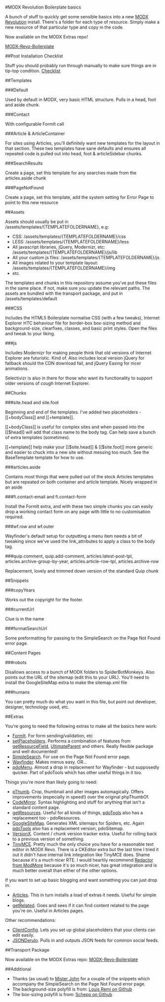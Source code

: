 #MODX Revolution Boilerplate basics

A bunch of stuff to quickly get some sensible basics into a new [MODX Revolution](http://modx.com/) install. There's a folder for each type of resource. Simply make a new resource of that particular type and copy in the code.

Now available on the MODX Extras repo!

[MODX-Revo-Boilerplate](http://modx.com/extras/package/modxrevoboilerplate)


##Post Installation Checklist

Stuff you should probably run through manually to make sure things are in tip-top condition. [Checklist](https://github.com/pdincubus/MODX-Revo-Boilerplate/blob/master/Post-Installation-Checklist.md)

##Templates

###Default

Used by default in MODX, very basic HTML structure. Pulls in a head, foot and aside chunk.

###Contact

With configurable FormIt call

###Article & ArticleContainer

For sites using Articles, you'll definitely want new templates for the layout in that section. These two templates have sane defaults and ensures all repeated code is pulled out into head, foot & articleSidebar chunks.

###SearchResults

Create a page, set this template for any searches made from the articles.aside chunk

###PageNotFound

Create a page, set this template, add the system setting for Error Page to point to this new resource


##Assets

Assets should usually be put in /assets/templates/{TEMPLATEFOLDERNAME}, e.g:

* CSS: /assets/templates/{TEMPLATEFOLDERNAME}/css
* LESS: /assets/templates/{TEMPLATEFOLDERNAME}/less
* All javascript libraries, jQuery, Modernizr, etc: /assets/templates/{TEMPLATEFOLDERNAME}/js/lib
* All your custom js files: /assets/templates/{TEMPLATEFOLDERNAME}/js
* All images related to your template layout: /assets/templates/{TEMPLATEFOLDERNAME}/img
* etc.

The templates and chunks in this repository assume you've put these files in the same place. If not, make sure you update the relevant paths. The assets are bundled with the transport package, and put in /assets/templates/default

###CSS

Includes the HTML5 Boilerplate normalise CSS (with a few tweaks), Internet Explorer HTC behaviour file for border-box box-sizing method and background-size, clearfixes, classes, and basic print styles. Open the files and tweak to your liking.

###js

Includes Modernizr for making people think that old versions of Internet Explorer are futuristic. Kind of. Also includes local version jQuery for fallback should the CDN download fail, and jQuery Easing for nicer animations.

Selectivizr is also in there for those who want its functionality to support older versions of *cough* Internet Explorer.

##Chunks

###site.head and site.foot

Beginning and end of the templates. I've added two placeholders - [[+bodyClass]] and [[+template]].

[[+bodyClass]] is useful for complex sites and when passed into the [[$head]] will add that class name to the body tag. Can help save a bunch of extra templates (sometimes).

[[+template]] help make your [[$site.head]] & [[$site.foot]] more generic and easier to chuck into a new site without messing too much. See the BaseTemplate template for how to use.

###articles.aside

Contains most things that were pulled out of the stock Articles templates but are repeated on both container and article template. Nicely wrapped in an aside

###fi.contact-email and fi.contact-form

Install the FormIt extra, and with these two simple chunks you can easily drop a working contact form on any page with little to no customisation required.

###wf.row and wf.outer

Wayfinder's default setup for outputting a menu item needs a bit of tweaking since we've used the link_attributes to apply a class to the body tag.

###quip.comment, quip.add-comment, articles.latest-post-tpl, articles.archive-group-by-year, articles.article-row-tpl, articles.archive-row

Replacement, lovely and trimmed down version of the standard Quip chunk


##Snippets

###copyYears

Works out the copyright for the footer.

###currentUrl

Clue is in the name

###formatSearchUrl

Some preformatting for passing to the SimpleSearch on the Page Not Found error page.


##Content Pages

###robots

Disallows access to a bunch of MODX folders to SpiderBotMonkeys. Also points out the URL of the sitemap (edit this to your URL). You'll need to install the GoogleSiteMap extra to make the sitemap.xml file

###humans

You can pretty much do what you want in this file, but point out developer, designer, technology used, etc.


##Extras

You're going to need the following extras to make all the basics here work:

* [FormIt](http://rtfm.modx.com/extras/revo/formit). For form sending/validation, etc
* [setPlaceholders](https://github.com/oo12/setPlaceholders/). Performs a combination of features from [getResourceField](http://modx.com/extras/package/getresourcefield), [UltimateParent](http://modx.com/extras/package/ultimateparent) and others. Really flexible package and well documented!
* [SimpleSearch](http://rtfm.modx.com/extras/revo/simplesearch). For use on the Page Not Found error page.
* [Wayfinder](http://rtfm.modx.com/extras/revo/wayfinder). Makes menus easy. OR...
* [pdoMenu](http://modx.com/extras/package/pdotools). Almost a drop in replacement for Wayfinder - but supposedly quicker. Part of pdoTools which has other useful things in it too.

Things you're more than likely going to need:

* [pThumb](https://github.com/oo12/phpThumbOf). Crop, thumbnail and alter images automagically. Offers improvements (especially in speed!) over the original phpThumbOf.
* [CodeMirror](http://modx.com/extras/package/codemirror). Syntax highlighting and stuff for anything that isn't a standard content page.
* [getResources](http://rtfm.modx.com/extras/revo/getresources). Useful for all kinds of things, [pdoTools](http://modx.com/extras/package/pdotools) also has a replacement too - pdoResources.
* [GoogleSiteMap](http://rtfm.modx.com/extras/revo/googlesitemap). Generates XML sitemaps for Spiders, etc. Again [pdoTools](http://modx.com/extras/package/pdotools) also has a replacement version, pdoSitemap.
* [VersionX](https://github.com/Mark-H/VersionX2). Content / chunk version tracker extra. Useful for rolling back to a previous version of something.
* [TinyMCE](http://modx.com/extras/package/tinymce). Pretty much the only choice you have for a reasonable text editor in MODX Revo. There is a CKEditor extra but the last time I tried it out it didn't have internal link integration like TinyMCE does. Shame because it's a much nicer RTE. I would heartily recommend [Redactor from ModMore](https://www.modmore.com/?via=231) because it's so much nicer, has great integration and is much better overall than either of the other options.

If you want to set up basic blogging and want something you can just drop in:

* [Articles](http://rtfm.modx.com/extras/revo/articles). This in turn installs a load of extras it needs. Useful for simple blogs.
* [getRelated](http://rtfm.modx.com/extras/revo/getrelated). Goes and sees if it can find content related to the page you're on. Useful in Articles pages.

Other recommendations:

* [ClientConfig](https://www.modmore.com/extras/clientconfig/). Lets you set up global placeholders that your clients can edit easily.
* [JSONDerulo](http://modx.com/extras/package/jsonderulo). Pulls in and outputs JSON feeds for common social feeds.


##Transport Package

Now available on the MODX Extras repo: [MODX-Revo-Boilerplate](http://modx.com/extras/package/modxrevoboilerplate)


##Additional

* Thanks (as usual) to [Mister John](https://github.com/johnnoel) for a couple of the snippets which accompany the SimpleSearch on the Page Not Found error page.
* The background-size polyfill is from: [Louis Remi on Github](https://github.com/louisremi/background-size-polyfill)
* The box-sizing polyfill is from: [Schepp on Github](https://github.com/Schepp/box-sizing-polyfill)

